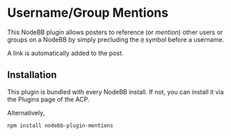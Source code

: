 # Username/Group Mentions

This NodeBB plugin allows posters to reference (or *mention*) other users or groups on a NodeBB by simply
precluding the `@` symbol before a username.

A link is automatically added to the post.

## Installation

This plugin is bundled with every NodeBB install. If not, you can install it via the Plugins page of the ACP.

Alternatively,

    npm install nodebb-plugin-mentions